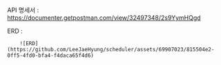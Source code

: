 
API 명세서 : https://documenter.getpostman.com/view/32497348/2s9YymHQgd

ERD : 






      
        ![ERD](https://github.com/LeeJaeHyung/scheduler/assets/69907023/815504e2-0ff5-4fd0-bfa4-f4daca65f4d6)
      

